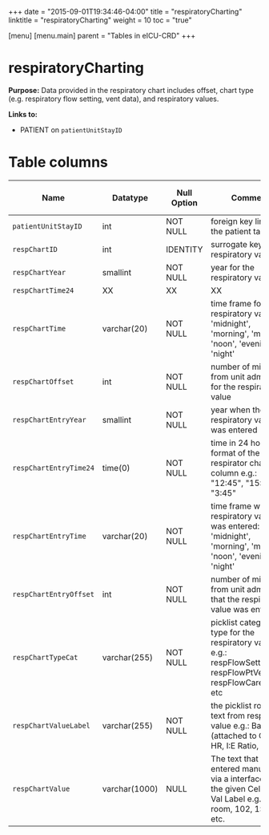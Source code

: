 +++
date = "2015-09-01T19:34:46-04:00"
title = "respiratoryCharting"
linktitle = "respiratoryCharting"
weight = 10
toc = "true"

[menu]
  [menu.main]
    parent = "Tables in eICU-CRD"
+++

# respiratoryCharting

**Purpose:**
Data provided in the respiratory chart includes offset, chart type (e.g. respiratory flow setting, vent data), and respiratory values.

**Links to:**

* PATIENT on `patientUnitStayID`

<!-- # Important considerations

* To follow. -->

# Table columns

Name | Datatype | Null Option | Comment | Is Key | Stored Transformed Created
---- | ---- | ---- | ---- | ---- | ----
`patientUnitStayID` | int | NOT NULL | foreign key link to the patient table | FK | C
`respChartID` | int | IDENTITY | surrogate key for the respiratory value | PK | C
`respChartYear` | smallint | NOT NULL | year for the respiratory value |  | T
`respChartTime24` | XX | XX | XX | XX | XX | XX
`respChartTime` | varchar(20) | NOT NULL | time frame for the respiratory value: 'midnight', 'morning', 'midday', 'noon', 'evening', or 'night' |  | T
`respChartOffset` | int | NOT NULL | number of minutes from unit admit time for the respiratory value |  | C
`respChartEntryYear` | smallint | NOT NULL | year when the respiratory value was entered |  | T
`respChartEntryTime24` | time(0) | NOT NULL | time in 24 hour format of the respirator chart column e.g.: "12:45", "15:30", "3:45" |  | T
`respChartEntryTime` | varchar(20) | NOT NULL | time frame when the respiratory value was entered: 'midnight', 'morning', 'midday', 'noon', 'evening', or 'night' |  | T
`respChartEntryOffset` | int | NOT NULL | number of minutes from unit admit time that the respiratory value was entered |  | C
`respChartTypeCat` | varchar(255) | NOT NULL | picklist category type for the respiratory value e.g.: respFlowSettings, respFlowPtVentData, respFlowCareData, etc |  | S
`respChartValueLabel` | varchar(255) | NOT NULL | the picklist row label text from respiratory value e.g.: Bag/Mask (attached to O2), HR, I:E Ratio, etc. |  | S
`respChartValue` | varchar(1000) | NULL | The text that was entered manually or via a interface for the given Cell Type Val Label e.g.: in room, 102, 1:2.0, etc. |  | S

<!-- # Detailed description

* To follow. -->
